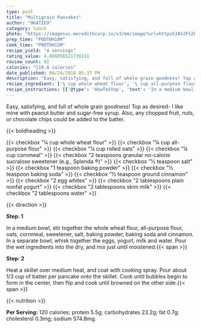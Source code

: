 ```yaml
---
type: post
title: "Multigrain Pancakes"
author: "9KATIE9"
category: lunch
photo: "https://imagesvc.meredithcorp.io/v3/mm/image?url=https%3A%2F%2Fimages.media-allrecipes.com%2Fuserphotos%2F1090152.jpg"
prep_time: "P0DT0H10M"
cook_time: "P0DT0H15M"
recipe_yield: "4 servings"
rating_value: 4.086956521739131
review_count: 92
calories: "119.8 calories"
date_published: 08/24/2018 05:37 PM
description: "Easy, satisfying, and full of whole grain goodness! Top as desired- I like mine with peanut butter and sugar-free syrup. Also, any chopped fruit, nuts, or chocolate chips could be added to the batter."
recipe_ingredient: ['¼ cup whole wheat flour', '¼ cup all-purpose flour', '¼ cup rolled oats', '¼ cup cornmeal', '2 teaspoons granular no-calorie sucralose sweetener (e.g., Splenda ®)', '½ teaspoon salt', '1 teaspoon baking powder', '½ teaspoon baking soda', '½ teaspoon ground cinnamon', '2 egg whites', '2 tablespoons plain nonfat yogurt', '2 tablespoons skim milk', '2 tablespoons water']
recipe_instructions: [{'@type': 'HowToStep', 'text': 'In a medium bowl, stir together the whole wheat flour, all-purpose flour, oats, cornmeal, sweetener, salt, baking powder, baking soda and cinnamon. In a separate bowl, whisk together the eggs, yogurt, milk and water. Pour the wet ingredients into the dry, and mix just until moistened.\n'}, {'@type': 'HowToStep', 'text': 'Heat a skillet over medium heat, and coat with cooking spray. Pour about 1/3 cup of batter per pancake onto the skillet. Cook until bubbles begin to form in the center, then flip and cook until browned on the other side.\n'}]
---
```


Easy, satisfying, and full of whole grain goodness! Top as desired- I like mine with peanut butter and sugar-free syrup. Also, any chopped fruit, nuts, or chocolate chips could be added to the batter. 

{{< boldheading >}}

{{< checkbox "¼ cup whole wheat flour" >}}
{{< checkbox "¼ cup all-purpose flour" >}}
{{< checkbox "¼ cup rolled oats" >}}
{{< checkbox "¼ cup cornmeal" >}}
{{< checkbox "2 teaspoons granular no-calorie sucralose sweetener (e.g., Splenda ®)" >}}
{{< checkbox "½ teaspoon salt" >}}
{{< checkbox "1 teaspoon baking powder" >}}
{{< checkbox "½ teaspoon baking soda" >}}
{{< checkbox "½ teaspoon ground cinnamon" >}}
{{< checkbox "2  egg whites" >}}
{{< checkbox "2 tablespoons plain nonfat yogurt" >}}
{{< checkbox "2 tablespoons skim milk" >}}
{{< checkbox "2 tablespoons water" >}}


{{< direction >}}

**Step: 1**

In a medium bowl, stir together the whole wheat flour, all-purpose flour, oats, cornmeal, sweetener, salt, baking powder, baking soda and cinnamon. In a separate bowl, whisk together the eggs, yogurt, milk and water. Pour the wet ingredients into the dry, and mix just until moistened.{{< span >}}

**Step: 2**

Heat a skillet over medium heat, and coat with cooking spray. Pour about 1/3 cup of batter per pancake onto the skillet. Cook until bubbles begin to form in the center, then flip and cook until browned on the other side.{{< span >}}

{{< nutrition >}}

**Per Serving:** 120 calories; protein 5.5g; carbohydrates 23.2g; fat 0.7g; cholesterol 0.3mg; sodium 574.8mg.